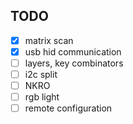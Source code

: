 ## TODO
* [x] matrix scan
* [x] usb hid communication
* [ ] layers, key combinators
* [ ] i2c split
* [ ] NKRO
* [ ] rgb light
* [ ] remote configuration

